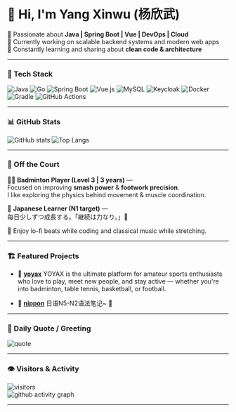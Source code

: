 # 👋 Hi, I'm Yang Xinwu (杨欣武) 

🌱 Passionate about **Java | Spring Boot | Vue | DevOps | Cloud**  
💼 Currently working on scalable backend systems and modern web apps  
🎯 Constantly learning and sharing about **clean code & architecture**

---

### 🧰 Tech Stack

![Java](https://img.shields.io/badge/Java-ED8B00?style=flat-square&logo=openjdk&logoColor=white)
![Go](https://img.shields.io/badge/Go-00ADD8?style=flat-square&logo=go&logoColor=white)
![Spring Boot](https://img.shields.io/badge/Spring_Boot-6DB33F?style=flat-square&logo=springboot&logoColor=white)
![Vue.js](https://img.shields.io/badge/Vue.js-35495E?style=flat-square&logo=vuedotjs&logoColor=4FC08D)
![MySQL](https://img.shields.io/badge/MySQL-005C84?style=flat-square&logo=mysql&logoColor=white)
![Keycloak](https://img.shields.io/badge/Keycloak-4A90E2?style=flat-square&logo=keycloak&logoColor=white)
![Docker](https://img.shields.io/badge/Docker-2496ED?style=flat-square&logo=docker&logoColor=white)
![Gradle](https://img.shields.io/badge/Gradle-02303A?style=flat-square&logo=gradle&logoColor=white)
![GitHub Actions](https://img.shields.io/badge/GitHub_Actions-2088FF?style=flat-square&logo=githubactions&logoColor=white)

---

### 📊 GitHub Stats

<div align="left">

![GitHub stats](https://github-readme-stats.vercel.app/api?username=xinwu-yang&show_icons=true&theme=tokyonight&count_private=true)
![Top Langs](https://github-readme-stats.vercel.app/api/top-langs/?username=xinwu-yang&layout=compact&theme=tokyonight)

</div>

---

### 🏸 Off the Court

🏋️‍♂️ **Badminton Player (Level 3 | 3 years)** —  
Focused on improving **smash power** & **footwork precision**.  
I like exploring the physics behind movement & muscle coordination.

📖 **Japanese Learner (N1 target)** —  
毎日少しずつ成長する。「継続は力なり。」💪  

🎵 Enjoy lo-fi beats while coding and classical music while stretching.

---

### 🏗️ Featured Projects

- 🔹 [**yoyax**](https://github.com/xinwu-yang/yoyax)
  YOYAX is the ultimate platform for amateur sports enthusiasts who love to play, meet new people, and stay active — whether you're into badminton, table tennis, basketball, or football.

- 🔹 [**nippon**](https://github.com/xinwu-yang/nippon)
  日语N5-N2语法笔记~ 🍻

---

### 💬 Daily Quote / Greeting

![quote](https://quotes-github-readme.vercel.app/api?type=horizontal&theme=tokyonight)

---

### 👁️ Visitors & Activity

![visitors](https://komarev.com/ghpvc/?username=xinwu-yang&color=blueviolet&style=for-the-badge)  
![github activity graph](https://github-readme-activity-graph.vercel.app/graph?username=xinwu-yang&theme=react-dark)

---
